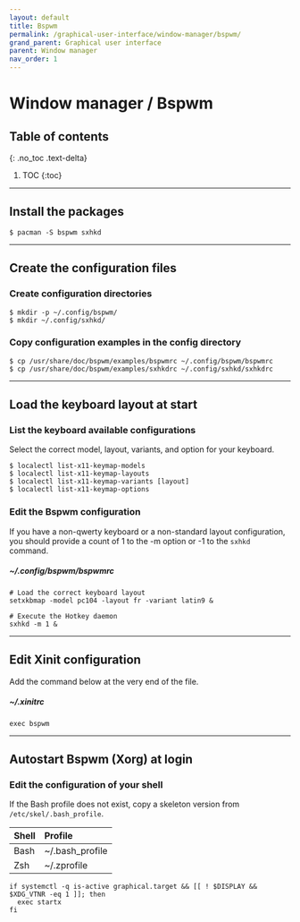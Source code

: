 ```yaml
---
layout: default
title: Bspwm
permalink: /graphical-user-interface/window-manager/bspwm/
grand_parent: Graphical user interface
parent: Window manager
nav_order: 1
---
```


# Window manager / Bspwm

## Table of contents
{: .no_toc .text-delta}

1. TOC
{:toc}

---

## Install the packages

```
$ pacman -S bspwm sxhkd
```

---

## Create the configuration files

### Create configuration directories
```
$ mkdir -p ~/.config/bspwm/
$ mkdir ~/.config/sxhkd/
```

### Copy configuration examples in the config directory
```
$ cp /usr/share/doc/bspwm/examples/bspwmrc ~/.config/bspwm/bspwmrc
$ cp /usr/share/doc/bspwm/examples/sxhkdrc ~/.config/sxhkd/sxhkdrc
```

---

## Load the keyboard layout at start

### List the keyboard available configurations

Select the correct model, layout, variants, and option for your keyboard.

```
$ localectl list-x11-keymap-models
$ localectl list-x11-keymap-layouts
$ localectl list-x11-keymap-variants [layout]
$ localectl list-x11-keymap-options
```

### Edit the Bspwm configuration

If you have a non-qwerty keyboard or a non-standard layout configuration, you should provide a count of 1 to the -m option or -1 to the `sxhkd` command.

##### ~/.config/bspwm/bspwmrc
```
# Load the correct keyboard layout
setxkbmap -model pc104 -layout fr -variant latin9 &

# Execute the Hotkey daemon
sxhkd -m 1 &
```

---

## Edit Xinit configuration

Add the command below at the very end of the file.

##### ~/.xinitrc
```
exec bspwm
```

---

## Autostart Bspwm (Xorg) at login

### Edit the configuration of your shell

If the Bash profile does not exist, copy a skeleton version from `/etc/skel/.bash_profile`.

| Shell    | Profile         |
| :------- | :-------------- |
| Bash     | ~/.bash_profile |
| Zsh      | ~/.zprofile     |

```
if systemctl -q is-active graphical.target && [[ ! $DISPLAY && $XDG_VTNR -eq 1 ]]; then
  exec startx
fi
```
